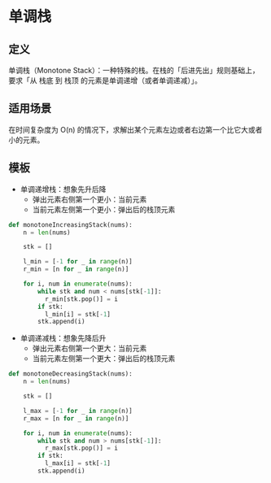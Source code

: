 # 单调栈

## 定义

单调栈（Monotone Stack）：一种特殊的栈。在栈的「后进先出」规则基础上，要求「从 栈底 到 栈顶 的元素是单调递增（或者单调递减）」。

## 适用场景

在时间复杂度为 O(n) 的情况下，求解出某个元素左边或者右边第一个比它大或者小的元素。

## 模板

- 单调递增栈：想象先升后降
  - 弹出元素右侧第一个更小：当前元素
  - 当前元素左侧第一个更小：弹出后的栈顶元素

```py
def monotoneIncreasingStack(nums):
    n = len(nums)

    stk = []

    l_min = [-1 for _ in range(n)]
    r_min = [n for _ in range(n)]

    for i, num in enumerate(nums):
        while stk and num < nums[stk[-1]]:
          r_min[stk.pop()] = i
        if stk:
          l_min[i] = stk[-1]
        stk.append(i)
```

- 单调递减栈：想象先降后升
  - 弹出元素右侧第一个更大：当前元素
  - 当前元素左侧第一个更大：弹出后的栈顶元素

```py
def monotoneDecreasingStack(nums):
    n = len(nums)

    stk = []

    l_max = [-1 for _ in range(n)]
    r_max = [n for _ in range(n)]

    for i, num in enumerate(nums):
        while stk and num > nums[stk[-1]]:
          r_max[stk.pop()] = i
        if stk:
          l_max[i] = stk[-1]
        stk.append(i)
```

